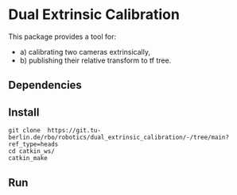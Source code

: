 # Dual Extrinsic Calibration
This package provides a tool for:
- a) calibrating two cameras extrinsically,
- b) publishing their relative transform to tf tree.


## Dependencies


## Install
```
git clone  https://git.tu-berlin.de/rbo/robotics/dual_extrinsic_calibration/-/tree/main?ref_type=heads
cd catkin_ws/
catkin_make
```
## Run 
